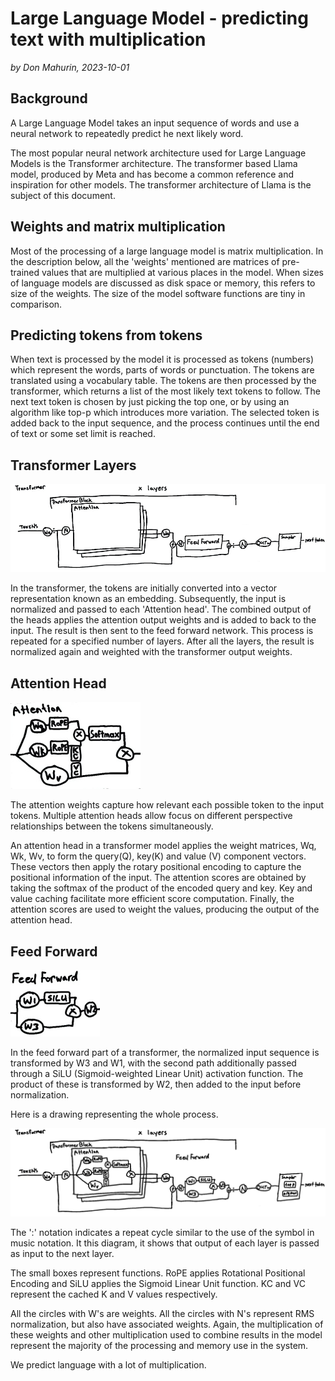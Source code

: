 # Large Language Model - predicting text with multiplication

*by Don Mahurin, 2023-10-01*

## Background

A Large Language Model takes an input sequence of words and use a neural network to repeatedly predict he next likely word.

The most popular neural network architecture used for Large Language Models is the Transformer architecture.
The transformer based Llama model, produced by Meta and has become a common reference and inspiration for other models. The transformer architecture of Llama is the subject of this document.

## Weights and matrix multiplication

Most of the processing of a large language model is matrix multiplication. In the description below, all the 'weights' mentioned are matrices of pre-trained values that are multiplied at various places in the model. When sizes of language models are discussed as disk space or memory, this refers to size of the weights. The size of the model software functions are tiny in comparison.

## Predicting tokens from tokens

When text is processed by the model it is processed as tokens (numbers) which represent the words, parts of words or punctuation. The tokens are translated using a vocabulary table.
The tokens are then processed by the transformer, which returns a list of the most likely text tokens to follow.
The next text token is chosen by just picking the top one, or by using an algorithm like top-p which introduces more variation.
The selected token is added back to the input sequence, and the process continues until the end of text or some set limit is reached.

## Transformer Layers

![](transformer-simple.jpg)

In the transformer, the tokens are initially converted into a vector representation known as an embedding. Subsequently, the input is normalized and passed to each 'Attention head'. The combined output of the heads applies the attention output weights and is added to back to the input. The result is then sent to the feed forward network. This process is repeated for a specified number of layers. After all the layers, the result is normalized again and weighted with the transformer output weights.

## Attention Head

![](attention.jpg)

The attention weights capture how relevant each possible token to the input tokens.
Multiple attention heads allow focus on different perspective relationships between the tokens simultaneously.

An attention head in a transformer model applies the weight matrices, Wq, Wk, Wv, to form the query(Q), key(K) and value (V) component vectors.
These vectors then apply the rotary positional encoding to capture the positional information of the input. The attention scores are obtained by taking the softmax of the product of the encoded query and key. Key and value caching facilitate more efficient score computation.
Finally, the attention scores are used to weight the values, producing the output of the attention head.

## Feed Forward

![](feedforward.jpg)

In the feed forward part of a transformer, the normalized input sequence is transformed by W3 and W1, with the second path additionally passed through a SiLU (Sigmoid-weighted Linear Unit) activation function. The product of these is transformed by W2, then added to the input before normalization.

Here is a drawing representing the whole process.

![](transformer.jpg)

The ':' notation indicates a repeat cycle similar to the use of the symbol in music notation.  It this diagram, it shows that output of each layer is passed as input to the next layer.

The small boxes represent functions. RoPE applies Rotational Positional Encoding and SiLU applies the Sigmoid Linear Unit function.
KC and VC represent the cached K and V values respectively.

All the circles with W's are weights.  All the circles with N's represent RMS normalization, but also have associated weights.
Again, the multiplication of these weights and other multiplication used to combine results in the model represent the majority of the processing and memory use in the system.

We predict language with a lot of multiplication.


